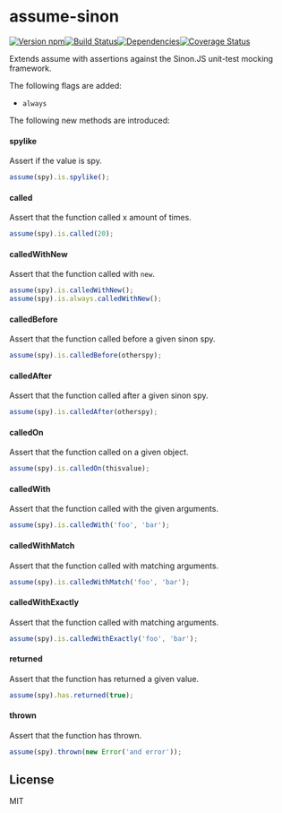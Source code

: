 # assume-sinon

[![Version npm][version]](http://browsenpm.org/package/assume-sinon)[![Build Status][build]](https://travis-ci.org/terinjokes/assume-sinon)[![Dependencies][david]](https://david-dm.org/terinjokes/assume-sinon)[![Coverage Status][cover]](https://coveralls.io/r/terinjokes/assume-sinon?branch=master)

[version]: http://img.shields.io/npm/v/assume-sinon.svg?style=flat-square
[build]: http://img.shields.io/travis/terinjokes/assume-sinon/master.svg?style=flat-square
[david]: https://img.shields.io/david/terinjokes/assume-sinon.svg?style=flat-square
[cover]: http://img.shields.io/coveralls/terinjokes/assume-sinon/master.svg?style=flat-square

Extends assume with assertions against the Sinon.JS unit-test mocking framework.

The following flags are added:

- `always`

The following new methods are introduced:

#### spylike

Assert if the value is spy.

```js
assume(spy).is.spylike();
```

#### called

Assert that the function called x amount of times.

```js
assume(spy).is.called(20);
```

#### calledWithNew

Assert that the function called with `new`.

```js
assume(spy).is.calledWithNew();
assume(spy).is.always.calledWithNew();
```

#### calledBefore

Assert that the function called before a given sinon spy.

```js
assume(spy).is.calledBefore(otherspy);
```

#### calledAfter

Assert that the function called after a given sinon spy.

```js
assume(spy).is.calledAfter(otherspy);
```

#### calledOn

Assert that the function called on a given object.

```js
assume(spy).is.calledOn(thisvalue);
```

#### calledWith

Assert that the function called with the given arguments.

```js
assume(spy).is.calledWith('foo', 'bar');
```

#### calledWithMatch

Assert that the function called with matching arguments.

```js
assume(spy).is.calledWithMatch('foo', 'bar');
```

#### calledWithExactly

Assert that the function called with matching arguments.

```js
assume(spy).is.calledWithExactly('foo', 'bar');
```

#### returned

Assert that the function has returned a given value.

```js
assume(spy).has.returned(true);
```

#### thrown

Assert that the function has thrown.

```js
assume(spy).thrown(new Error('and error'));
```

## License

MIT
